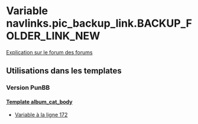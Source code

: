 # Variable navlinks.pic_backup_link.BACKUP_FOLDER_LINK_NEW
[Explication sur le forum des forums](http://forum.forumactif.com/t294113-listing-des-variables#navlinks.pic_backup_link.BACKUP_FOLDER_LINK_NEW)

## Utilisations dans les templates

### Version PunBB

#### [Template album_cat_body](punbb/album_cat_body.md)
* [Variable à la ligne 172](../punbb/album_cat_body.tpl#L172)